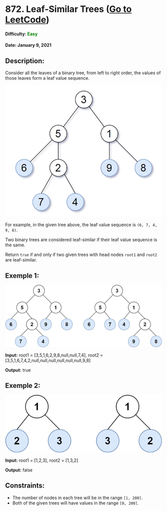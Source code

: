 # **872. Leaf-Similar Trees** ([Go to LeetCode](https://leetcode.com/problems/leaf-similar-trees))

#### __Difficulty:__ **<span style="color:green">Easy</span>**

#### __Date__: January 9, 2021
## **Description:** 

Consider all the leaves of a binary tree, from left to right order, the values of those leaves form a leaf value sequence.

![Leaf-Similar1](images/tree.png)

For example, in the given tree above, the leaf value sequence is `(6, 7, 4, 9, 8)`.

Two binary trees are considered leaf-similar if their leaf value sequence is the same.

Return `true` if and only if two given trees with head nodes `root1` and `root2` are leaf-similar.

## **Exemple 1:**

![Leaf-Similar2](images/leaf-similar-1.jpg)

**Input:** root1 = [3,5,1,6,2,9,8,null,null,7,4], root2 = [3,5,1,6,7,4,2,null,null,null,null,null,null,9,8]

**Output:** true

## **Exemple 2:**

![Leaf-Similar3](images/leaf-similar-2.jpg)

**Input:** root1 = [1,2,3], root2 = [1,3,2]

**Output:** false

## Constraints:

- The number of nodes in each tree will be in the range `[1, 200]`.
- Both of the given trees will have values in the range `[0, 200]`.